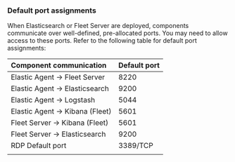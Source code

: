 ### Default port assignments

When Elasticsearch or Fleet Server are deployed, components communicate over well-defined, pre-allocated ports. You may need to allow access to these ports. Refer to the following table for default port assignments:

| Component communication        | Default port |
| :----------------------------- | :----------- |
| Elastic Agent → Fleet Server   | 8220         |
| Elastic Agent → Elasticsearch  | 9200         |
| Elastic Agent → Logstash       | 5044         |
| Elastic Agent → Kibana (Fleet) | 5601         |
| Fleet Server → Kibana (Fleet)  | 5601         |
| Fleet Server → Elasticsearch   | 9200         |
| RDP Default port               | 3389/TCP     |
|                                |              |
